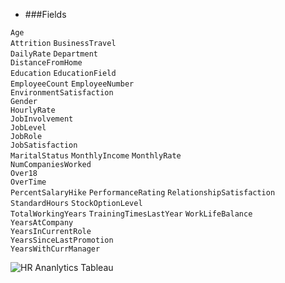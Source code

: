 



* ###Fields

```Age```	
```Attrition```	
```BusinessTravel```	
```DailyRate```	
```Department```	
```DistanceFromHome```	
```Education```	
```EducationField```	
```EmployeeCount```	
```EmployeeNumber```	
```EnvironmentSatisfaction```	
```Gender```	
```HourlyRate```	
```JobInvolvement```	
```JobLevel```	
```JobRole```	
```JobSatisfaction```	
```MaritalStatus```	
```MonthlyIncome```	
```MonthlyRate```	
```NumCompaniesWorked```	
```Over18```	
```OverTime```	
```PercentSalaryHike```	
```PerformanceRating```	
```RelationshipSatisfaction```	
```StandardHours```	
```StockOptionLevel```	
```TotalWorkingYears```	
```TrainingTimesLastYear```	
```WorkLifeBalance```	
```YearsAtCompany```	
```YearsInCurrentRole```	
```YearsSinceLastPromotion```	
```YearsWithCurrManager```

![HR Ananlytics Tableau](https://user-images.githubusercontent.com/75038775/116786733-e99f3c80-aabd-11eb-810b-7d49f145175b.jpg)
